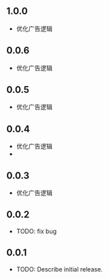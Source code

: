 ## 1.0.0

* 优化广告逻辑

## 0.0.6

* 优化广告逻辑

## 0.0.5

* 优化广告逻辑

## 0.0.4

* 优化广告逻辑
* 
## 0.0.3

* 优化广告逻辑

## 0.0.2

* TODO: fix bug

## 0.0.1

* TODO: Describe initial release.
